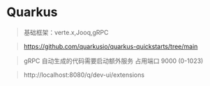 # Quarkus

> 基础框架：verte.x,Jooq,gRPC

> https://github.com/quarkusio/quarkus-quickstarts/tree/main

> gRPC 自动生成的代码需要启动额外服务 占用端口 9000 (0-1023)

> http://localhost:8080/q/dev-ui/extensions